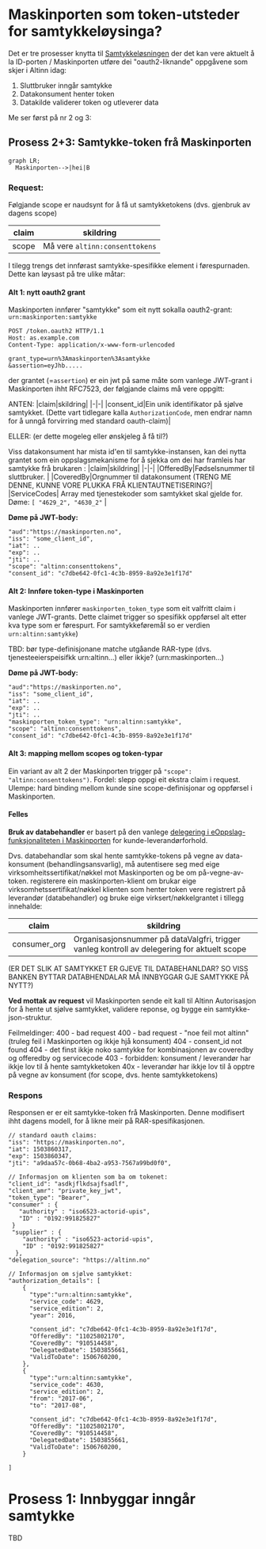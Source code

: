# Maskinporten som token-utsteder for samtykkeløysinga?

Det er tre prosesser knytta til [Samtykkeløsningen](https://altinn.github.io/docs/utviklingsguider/samtykke/) der det kan vere aktuelt å la ID-porten / Maskinporten utføre dei "oauth2-liknande" oppgåvene som skjer i Altinn idag:

1. Sluttbruker inngår samtykke
2. Datakonsument henter token
3. Datakilde validerer token og utleverer data


Me ser først på nr 2 og 3:

## Prosess 2+3: Samtykke-token frå Maskinporten


```mermaid
graph LR;
  Maskinporten-->|hei|B
```


### Request:

Følgjande scope er naudsynt for å få ut samtykketokens (dvs. gjenbruk av dagens scope)

|claim|skildring|
|-|-|
|scope|Må vere `altinn:consenttokens` |

I tilegg trengs det innførast samtykke-spesifikke element i førespurnaden. Dette kan løysast på tre ulike måtar:

#### Alt 1: nytt oauth2 grant

Maskinporten innfører "samtykke" som eit nytt sokalla oauth2-grant: `urn:maskinporten:samtykke`

```
POST /token.oauth2 HTTP/1.1
Host: as.example.com
Content-Type: application/x-www-form-urlencoded

grant_type=urn%3Amaskinporten%3Asamtykke
&assertion=eyJhb.....
```

der grantet (=`assertion`) er ein jwt på same måte som vanlege JWT-grant i Maskinporten ihht RFC7523, der følgjande claims må vere oppgitt:

ANTEN:
|claim|skildring|
|-|-|
|consent_id|Ein unik identifikator på sjølve samtykket.  (Dette vart tidlegare kalla `AuthorizationCode`, men endrar namn for å unngå forvirring med standard oauth-claim)|


ELLER:  (er dette mogeleg eller ønskjeleg  å få til?)

Viss datakonsument har mista id'en til samtykke-instansen, kan dei nytta grantet som ein oppslagsmekanisme for å sjekka om dei har framleis har samtykke frå brukaren :
|claim|skildring|
|-|-|
|OfferedBy|Fødselsnummer til sluttbruker. |
|CoveredBy|Orgnummer til datakonsument  (TRENG ME DENNE, KUNNE VORE PLUKKA FRÅ KLIENTAUTNETISERING?|
|ServiceCodes| Array med tjenestekoder som samtykket skal gjelde for. Døme: `[ "4629_2", "4630_2"` |

**Døme på JWT-body:**

```
"aud":"https://maskinporten.no",
"iss": "some_client_id",
"iat": ..
"exp": ..
"jti": ..
"scope": "altinn:consenttokens",
"consent_id": "c7dbe642-0fc1-4c3b-8959-8a92e3e1f17d"
```


#### Alt 2: Innføre token-type i Maskinporten

Maskinporten innfører `maskinporten_token_type` som eit valfritt claim i vanlege JWT-grants.  Dette claimet trigger so spesifikk oppførsel alt etter kva type som er førespurt. For samtykkeføremål so er verdien `urn:altinn:samtykke`)

TBD: bør type-definisjonane matche utgåande RAR-type (dvs. tjenesteeierspeisifkk urn:altinn...) eller ikkje?  (urn:maskinporten...)

**Døme på JWT-body:**

```
"aud":"https://maskinporten.no",
"iss": "some_client_id",
"iat": ..
"exp": ..
"jti": ..
"maskinporten_token_type": "urn:altinn:samtykke",
"scope": "altinn:consenttokens",
"consent_id": "c7dbe642-0fc1-4c3b-8959-8a92e3e1f17d"
```

#### Alt 3: mapping mellom scopes og token-typar

Ein variant av alt 2 der Maskinporten trigger på `"scope": "altinn:consenttokens")`.  Fordel: slepp oppgi eit ekstra claim i request.  Ulempe:  hard binding mellom kunde sine scope-definisjonar og oppførsel i Maskinporten.

#### Felles

**Bruk av databehandler** er basert på den vanlege [delegering i eOppslag-funksjonaliteten i Maskinporten](https://docs.digdir.no/docs/Maskinporten/maskinporten_func_delegering) for kunde-leverandørforhold.

Dvs. databehandlar som skal hente samtykke-tokens på vegne av data-konsument (behandlingsansvarlig), må autentisere seg med eige virksomheitssertifikat/nøkkel mot Maskinporten og be om på-vegne-av-token.  registerere ein maskinporten-klient om brukar eige virksomhetssertifikat/nøkkel klienten som henter token vere registrert på leverandør (databehandler) og bruke eige virksert/nøkkelgrantet i tillegg innehalde:

|claim|skildring|
|-|-|
|consumer_org| Organisasjonsnummer på dataValgfri, trigger vanleg kontroll av delegering for aktuelt scope|

(ER DET SLIK AT SAMTYKKET ER GJEVE TIL DATABEHANLDAR?  SO VISS BANKEN BYTTAR DATABHENDALAR MÅ INNBYGGAR GJE SAMTYKKE PÅ NYTT?)


**Ved mottak av request** vil Maskinporten sende eit kall til Altinn Autorisasjon for å hente ut sjølve samtykket, validere reponse, og bygge ein samtykke-json-struktur.


Feilmeldinger:
400 - bad request
400 - bad request - "noe feil mot altinn"  (truleg feil i Maskinporten og ikkje hjå konsument)
404 - consent_id not found
404 - det finst ikkje noko samtykke for kombinasjonen av coveredby og offeredby og servicecode
403 - forbidden: konsument / leverandør har ikkje lov til å hente samtykketoken
40x - leverandør har ikkje lov til å opptre på vegne av konsument (for scope, dvs. hente samtykketokens)



### Respons

Responsen er er eit samtykke-token frå Maskinporten.  Denne modifisert ihht dagens modell, for å likne meir på RAR-spesifikasjonen.


```
// standard oauth claims:
"iss": "https://maskinporten.no",
"iat": 1503860317,
"exp": 1503860347,
"jti": "a9daa57c-0b68-4ba2-a953-7567a99bd0f0",

// Informasjon om klienten som ba om tokenet:
"client_id": "asdkjflkdsajfsadlf",
"client_amr": "private_key_jwt",
"token_type": "Bearer",
"consumer" : {
   "authority" : "iso6523-actorid-upis",
   "ID" : "0192:991825827"
 }
 "supplier" : {
    "authority" : "iso6523-actorid-upis",
    "ID" : "0192:991825827"
  },
"delegation_source": "https://altinn.no"

// Informasjon om sjølve samtykket:
"authorization_details": [
    {
      "type":"urn:altinn:samtykke",
      "service_code": 4629,
      "service_edition": 2,
      "year": 2016,

      "consent_id": "c7dbe642-0fc1-4c3b-8959-8a92e3e1f17d",
      "OfferedBy": "11025802170",
      "CoveredBy": "910514458",
      "DelegatedDate": 1503855661,
      "ValidToDate": 1506760200,
    },
    {
      "type":"urn:altinn:samtykke",
      "service_code": 4630,
      "service_edition": 2,
      "from": "2017-06",
      "to": "2017-08",

      "consent_id": "c7dbe642-0fc1-4c3b-8959-8a92e3e1f17d",
      "OfferedBy": "11025802170",
      "CoveredBy": "910514458",
      "DelegatedDate": 1503855661,
      "ValidToDate": 1506760200,
    }

]
```



# Prosess 1:  Innbyggar inngår samtykke

TBD
